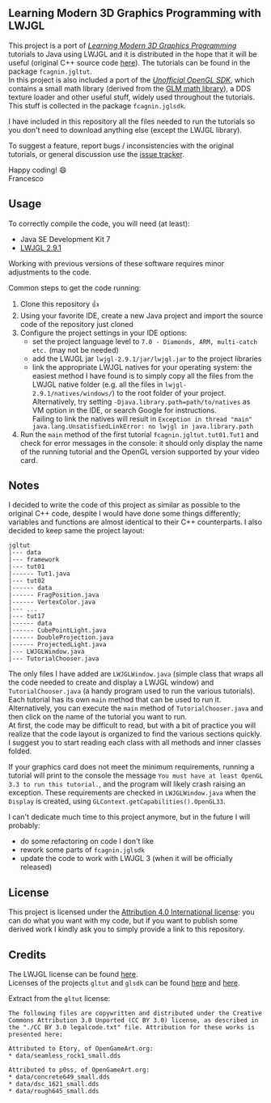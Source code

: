 Learning Modern 3D Graphics Programming with LWJGL
--------------------------------------------------
This project is a port of *[Learning Modern 3D Graphics Programming](http://www.arcsynthesis.org/gltut/index.html)* tutorials to Java using LWJGL and it is distributed in the hope that it will be useful (original C++ source code [here](https://bitbucket.org/alfonse/gltut/wiki/Home)). The tutorials can be found in the package `fcagnin.jgltut`.  
In this project is also included a port of the *[Unofficial OpenGL SDK](https://bitbucket.org/alfonse/unofficial-opengl-sdk/wiki/Home)*, which contains a small math library (derived from the [GLM math library](http://glm.g-truc.net/)), a DDS texture loader and other useful stuff, widely used throughout the tutorials. This stuff is collected in the package `fcagnin.jglsdk`.

I have included in this repository all the files needed to run the tutorials so you don't need to download anything else (except the LWJGL library).

To suggest a feature, report bugs / inconsistencies with the original tutorials, or general discussion use the [issue tracker](https://github.com/integeruser/jgltut/issues).

Happy coding! :smile:  
Francesco

Usage
-----
To correctly compile the code, you will need (at least):

- Java SE Development Kit 7
- [LWJGL 2.9.1](http://sourceforge.net/projects/java-game-lib/files/Official%20Releases/LWJGL%202.9.1/)

Working with previous versions of these software requires minor adjustments to the code.

Common steps to get the code running:

1. Clone this repository :+1:
2. Using your favorite IDE, create a new Java project and import the source code of the repository just cloned
3. Configure the project settings in your IDE options:
    - set the project language level to `7.0 - Diamonds, ARM, multi-catch etc.` (may not be needed)
    - add the LWJGL jar `lwjgl-2.9.1/jar/lwjgl.jar` to the project libraries
    - link the appropriate LWJGL natives for your operating system: the easiest method I have found is to simply copy all the files from the LWJGL native folder (e.g. all the files in `lwjgl-2.9.1/natives/windows/`) to the root folder of your project.  
    Alternatively, try setting `-Djava.library.path=path/to/natives` as VM option in the IDE, or search Google for instructions.  
    Failing to link the natives will result in `Exception in thread "main" java.lang.UnsatisfiedLinkError: no lwjgl in java.library.path`
4. Run the `main` method of the first tutorial `fcagnin.jgltut.tut01.Tut1` and check for error messages in the console: it should only display the name of the running tutorial and the OpenGL version supported by your video card.

Notes
-----
I decided to write the code of this project as similar as possible to the original C++ code, despite I would have done some things differently; variables and functions are almost identical to their C++ counterparts. I also decided to keep same the project layout:
```
jgltut
|--- data
|--- framework
|--- tut01
|------ Tut1.java
|--- tut02
|------ data
|------ FragPosition.java
|------ VertexColor.java
|--- ...
|--- tut17
|------ data
|------ CubePointLight.java
|------ DoubleProjection.java
|------ ProjectedLight.java
|--- LWJGLWindow.java
|--- TutorialChooser.java
```
The only files I have added are `LWJGLWindow.java` (simple class that wraps all the code needed to create and display a LWJGL window) and `TutorialChooser.java` (a handy program used to run the various tutorials).  
Each tutorial has its own `main` method that can be used to run it. Alternatively, you can execute the `main` method of `TutorialChooser.java` and then click on the name of the tutorial you want to run.  
At first, the code may be difficult to read, but with a bit of practice you will realize that the code layout is organized to find the various sections quickly. I suggest you to start reading each class with all methods and inner classes folded.

If your graphics card does not meet the minimum requirements, running a tutorial will print to the console the message `You must have at least OpenGL 3.3 to run this tutorial.`, and the program will likely crash raising an exception. These requirements are checked in `LWJGLWindow.java` when the `Display` is created, using `GLContext.getCapabilities().OpenGL33`.

I can't dedicate much time to this project anymore, but in the future I will probably:

- do some refactoring on code I don't like
- rework some parts of `fcagnin.jglsdk`
- update the code to work with LWJGL 3 (when it will be officially released)

License
-------
This project is licensed under the [Attribution 4.0 International license](http://creativecommons.org/licenses/by/4.0/): you can do what you want with my code, but if you want to publish some derived work I kindly ask you to simply provide a link to this repository.

Credits
-------
The LWJGL license can be found [here](http://lwjgl.org/license.php).  
Licenses of the projects `gltut` and `glsdk` can be found [here](https://bitbucket.org/alfonse/gltut/raw/3ee6f3dd04a7/License.txt) and
[here](https://bitbucket.org/alfonse/unofficial-opengl-sdk/raw/1893b6e851b9/License.txt).

Extract from the `gltut` license:
```
The following files are copywritten and distributed under the Creative Commons Attribution 3.0 Unported (CC BY 3.0) license, as described in the "./CC BY 3.0 legalcode.txt" file. Attribution for these works is presented here:

Attributed to Etory, of OpenGameArt.org:
* data/seamless_rock1_small.dds

Attributed to p0ss, of OpenGameArt.org:
* data/concrete649_small.dds
* data/dsc_1621_small.dds
* data/rough645_small.dds
```

